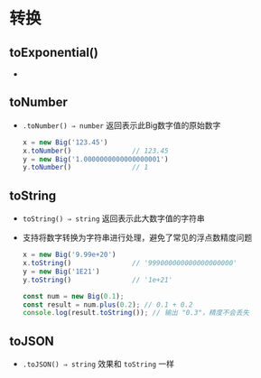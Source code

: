 # 转换

## toExponential()

+

## toNumber

+ `.toNumber() ⇒ number` 返回表示此Big数字值的原始数字

  ```js
  x = new Big('123.45')
  x.toNumber()               // 123.45
  y = new Big('1.0000000000000000001')
  y.toNumber()               // 1

  ```

## toString

+ `toString() ⇒ string` 返回表示此大数字值的字符串
+ 支持将数字转换为字符串进行处理，避免了常见的浮点数精度问题

  ```js
  x = new Big('9.99e+20')
  x.toString()               // '999000000000000000000'
  y = new Big('1E21')
  y.toString()               // '1e+21'
  ```

  ```js
  const num = new Big(0.1);
  const result = num.plus(0.2); // 0.1 + 0.2
  console.log(result.toString()); // 输出 "0.3"，精度不会丢失
  ```

## toJSON

+ `.toJSON() ⇒ string` 效果和 `toString` 一样
